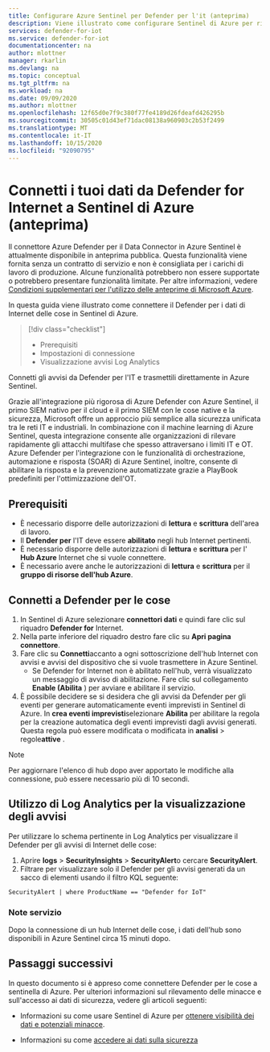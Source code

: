 ```yaml
---
title: Configurare Azure Sentinel per Defender per l'it (anteprima)
description: Viene illustrato come configurare Sentinel di Azure per ricevere i dati dalla soluzione Defender for Internet.
services: defender-for-iot
ms.service: defender-for-iot
documentationcenter: na
author: mlottner
manager: rkarlin
ms.devlang: na
ms.topic: conceptual
ms.tgt_pltfrm: na
ms.workload: na
ms.date: 09/09/2020
ms.author: mlottner
ms.openlocfilehash: 12f65d0e7f9c380f77fe4189d26fdeafd426295b
ms.sourcegitcommit: 30505c01d43ef71dac08138a960903c2b53f2499
ms.translationtype: MT
ms.contentlocale: it-IT
ms.lasthandoff: 10/15/2020
ms.locfileid: "92090795"
---
```

# <a name="connect-your-data-from-defender-for-iot-to-azure-sentinel-preview"></a>Connetti i tuoi dati da Defender for Internet a Sentinel di Azure (anteprima)

Il connettore Azure Defender per il Data Connector in Azure Sentinel è attualmente disponibile in anteprima pubblica. Questa funzionalità viene fornita senza un contratto di servizio e non è consigliata per i carichi di lavoro di produzione. Alcune funzionalità potrebbero non essere supportate o potrebbero presentare funzionalità limitate. Per altre informazioni, vedere [Condizioni supplementari per l'utilizzo delle anteprime di Microsoft Azure](https://azure.microsoft.com/en-us/support/legal/preview-supplemental-terms/).

In questa guida viene illustrato come connettere il Defender per i dati di Internet delle cose in Sentinel di Azure.

> [!div class="checklist"]
> * Prerequisiti
> * Impostazioni di connessione
> * Visualizzazione avvisi Log Analytics

Connetti gli avvisi da Defender per l'IT e trasmettili direttamente in Azure Sentinel.

Grazie all'integrazione più rigorosa di Azure Defender con Azure Sentinel, il primo SIEM nativo per il cloud e il primo SIEM con le cose native e la sicurezza, Microsoft offre un approccio più semplice alla sicurezza unificata tra le reti IT e industriali. In combinazione con il machine learning di Azure Sentinel, questa integrazione consente alle organizzazioni di rilevare rapidamente gli attacchi multifase che spesso attraversano i limiti IT e OT. Azure Defender per l'integrazione con le funzionalità di orchestrazione, automazione e risposta (SOAR) di Azure Sentinel, inoltre, consente di abilitare la risposta e la prevenzione automatizzate grazie a PlayBook predefiniti per l'ottimizzazione dell'OT. 

## <a name="prerequisites"></a>Prerequisiti

- È necessario disporre delle autorizzazioni di **lettura** e **scrittura** dell'area di lavoro.
- Il **Defender per** l'IT deve essere **abilitato** negli hub Internet pertinenti.
- È necessario disporre delle autorizzazioni di **lettura** e **scrittura** per l' **Hub Azure** Internet che si vuole connettere.
- È necessario avere anche le autorizzazioni di **lettura** e **scrittura** per il **gruppo di risorse dell'hub Azure**.


## <a name="connect-to-defender-for-iot"></a>Connetti a Defender per le cose

1. In Sentinel di Azure selezionare **connettori dati** e quindi fare clic sul riquadro **Defender for** Internet.
1. Nella parte inferiore del riquadro destro fare clic su **Apri pagina connettore**.
1. Fare clic su **Connetti**accanto a ogni sottoscrizione dell'hub Internet con avvisi e avvisi del dispositivo che si vuole trasmettere in Azure Sentinel.
    - Se Defender for Internet non è abilitato nell'hub, verrà visualizzato un messaggio di avviso di abilitazione. Fare clic sul collegamento **Enable (Abilita** ) per avviare e abilitare il servizio.
1. È possibile decidere se si desidera che gli avvisi da Defender per gli eventi per generare automaticamente eventi imprevisti in Sentinel di Azure. In **crea eventi imprevisti**selezionare **Abilita** per abilitare la regola per la creazione automatica degli eventi imprevisti dagli avvisi generati.  Questa regola può essere modificata o modificata in **analisi**  >  regole**attive** .

> [!NOTE]
>Per aggiornare l'elenco di hub dopo aver apportato le modifiche alla connessione, può essere necessario più di 10 secondi.

## <a name="using-log-analytics-for-alert-display"></a>Utilizzo di Log Analytics per la visualizzazione degli avvisi

Per utilizzare lo schema pertinente in Log Analytics per visualizzare il Defender per gli avvisi di Internet delle cose:

1. Aprire **logs**  >  **SecurityInsights**  >  **SecurityAlert**o cercare **SecurityAlert**.
1. Filtrare per visualizzare solo il Defender per gli avvisi generati da un sacco di elementi usando il filtro KQL seguente:

```kusto
SecurityAlert | where ProductName == "Defender for IoT"
```

### <a name="service-notes"></a>Note servizio

Dopo la connessione di un hub Internet delle cose, i dati dell'hub sono disponibili in Azure Sentinel circa 15 minuti dopo.

## <a name="next-steps"></a>Passaggi successivi

In questo documento si è appreso come connettere Defender per le cose a sentinella di Azure. Per ulteriori informazioni sul rilevamento delle minacce e sull'accesso ai dati di sicurezza, vedere gli articoli seguenti:

- Informazioni su come usare Sentinel di Azure per [ottenere visibilità dei dati e potenziali minacce](https://docs.microsoft.com/azure/sentinel/quickstart-get-visibility).

- Informazioni su come [accedere ai dati sulla sicurezza](how-to-security-data-access.md)
